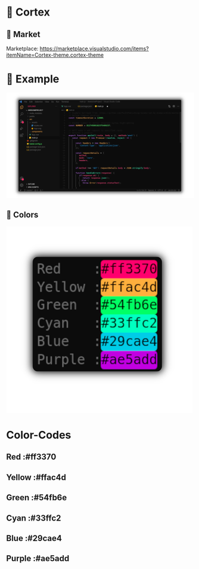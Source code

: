 
# 🤯 Cortex
## 🛒 Market
Marketplace: https://marketplace.visualstudio.com/items?itemName=Cortex-theme.cortex-theme
# 👀 Example
![themeex](./assets/theme.png)
## 🎨 Colors
![colors](./assets/colors.png)
# Color-Codes
## Red    :#ff3370
## Yellow :#ffac4d
## Green  :#54fb6e
## Cyan   :#33ffc2
## Blue   :#29cae4
## Purple :#ae5add